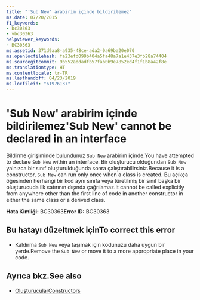 ```yaml
---
title: "'Sub New' arabirim içinde bildirilemez"
ms.date: 07/20/2015
f1_keywords:
- bc30363
- vbc30363
helpviewer_keywords:
- BC30363
ms.assetid: 371d9aa8-a935-48ce-ada2-0a69ba20e070
ms.openlocfilehash: fa23efd099b404a5fa48a7a1e437e3fb28a74404
ms.sourcegitcommit: 9b552addadfb57fab0b9e7852ed4f1f1b8a42f8e
ms.translationtype: HT
ms.contentlocale: tr-TR
ms.lasthandoff: 04/23/2019
ms.locfileid: "61976137"
---
```

# <a name="sub-new-cannot-be-declared-in-an-interface"></a><span data-ttu-id="6f120-102">'Sub New' arabirim içinde bildirilemez</span><span class="sxs-lookup"><span data-stu-id="6f120-102">'Sub New' cannot be declared in an interface</span></span>
<span data-ttu-id="6f120-103">Bildirme girişiminde bulundunuz `Sub New` arabirim içinde.</span><span class="sxs-lookup"><span data-stu-id="6f120-103">You have attempted to declare `Sub New` within an interface.</span></span> <span data-ttu-id="6f120-104">Bir oluşturucu olduğundan `Sub New` yalnızca bir sınıf oluşturulduğunda sonra çalıştırabilirsiniz.</span><span class="sxs-lookup"><span data-stu-id="6f120-104">Because it is a constructor, `Sub New` can run only once when a class is created.</span></span> <span data-ttu-id="6f120-105">Bu açıkça öğesinden herhangi bir kod aynı sınıfa veya türetilmiş bir sınıf başka bir oluşturucuda ilk satırının dışında çağrılamaz.</span><span class="sxs-lookup"><span data-stu-id="6f120-105">It cannot be called explicitly from anywhere other than the first line of code in another constructor in either the same class or a derived class.</span></span>  
  
 <span data-ttu-id="6f120-106">**Hata Kimliği:** BC30363</span><span class="sxs-lookup"><span data-stu-id="6f120-106">**Error ID:** BC30363</span></span>  
  
## <a name="to-correct-this-error"></a><span data-ttu-id="6f120-107">Bu hatayı düzeltmek için</span><span class="sxs-lookup"><span data-stu-id="6f120-107">To correct this error</span></span>  
  
- <span data-ttu-id="6f120-108">Kaldırma `Sub New` veya taşımak için kodunuzu daha uygun bir yerde.</span><span class="sxs-lookup"><span data-stu-id="6f120-108">Remove the `Sub New` or move it to a more appropriate place in your code.</span></span>  
  
## <a name="see-also"></a><span data-ttu-id="6f120-109">Ayrıca bkz.</span><span class="sxs-lookup"><span data-stu-id="6f120-109">See also</span></span>

- [<span data-ttu-id="6f120-110">Oluşturucular</span><span class="sxs-lookup"><span data-stu-id="6f120-110">Constructors</span></span>](~/docs/visual-basic/programming-guide/concepts/object-oriented-programming.md#constructors)
